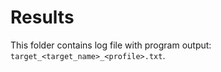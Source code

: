 # Results

This folder contains log file with program output: `target_<target_name>_<profile>.txt`.
